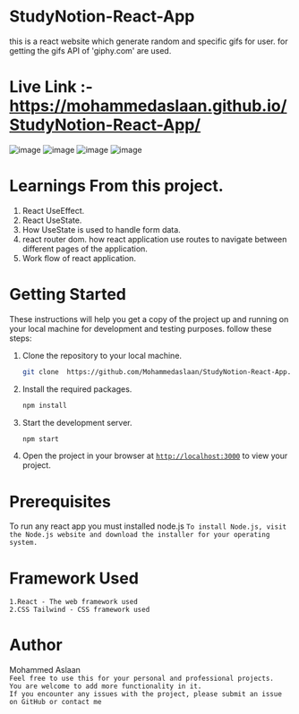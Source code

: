 # StudyNotion-React-App
this is a react website which generate random and specific gifs for user. for getting the gifs API of 'giphy.com' are used. 

# Live Link :- https://mohammedaslaan.github.io/StudyNotion-React-App/

![image](https://user-images.githubusercontent.com/81412984/236634812-032d64fe-fc9e-475d-8e40-5877611ddb35.png)
![image](https://user-images.githubusercontent.com/81412984/236634848-8d712ab1-69f7-4b50-92ba-d1cad1fea769.png)
![image](https://user-images.githubusercontent.com/81412984/236634891-c5c030a7-f904-46fe-b005-ef9bd56d7b2e.png)
![image](https://user-images.githubusercontent.com/81412984/236634927-45955ae6-2aef-4a96-bad2-d8263cb156e3.png)


# Learnings From this project.
  1. React UseEffect.
  2. React UseState.
  3. How UseState is used to handle form data.
  4. react router dom. how react application use routes to navigate between different pages of the application. 
  4. Work flow of react application.
  
# Getting Started
These instructions will help you get a copy of the project up and running on your local machine for development and testing purposes.
follow these steps:

1. Clone the repository to your local machine.
    ```sh
    git clone  https://github.com/Mohammedaslaan/StudyNotion-React-App.git
    ```

1. Install the required packages.
    ```sh
    npm install
    ```

1. Start the development server.
    ```sh
    npm start
    ```
1. Open the project in your browser at [`http://localhost:3000`](http://localhost:3000) to view your project.

# Prerequisites
To run any react app you must installed node.js
     ```
    To install Node.js, visit the Node.js website and download the installer for your operating system.
    ```


# Framework Used
    
    1.React - The web framework used
    2.CSS Tailwind - CSS framework used
    
  
 

# Author
Mohammed Aslaan <br/>
```Feel free to use this for your personal and professional projects.```<br/>
```You are welcome to add more functionality in it.```<br/>
```If you encounter any issues with the project, please submit an issue on GitHub or contact me```

